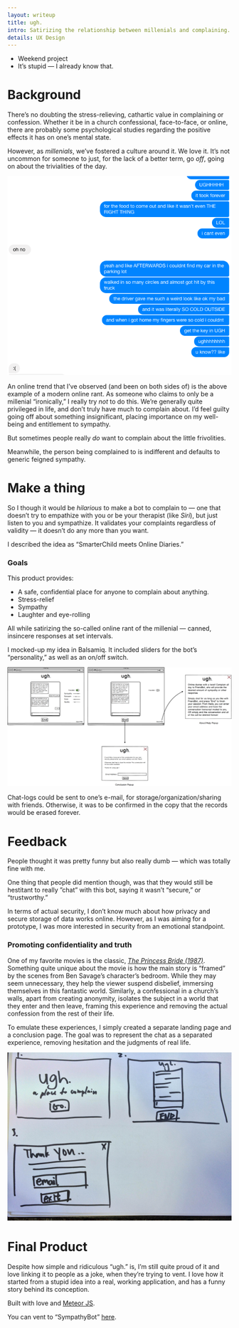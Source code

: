 ```yaml
---
layout: writeup
title: ugh.
intro: Satirizing the relationship between millenials and complaining.
details: UX Design
---
```


- Weekend project
- It’s stupid — I already know that.

# Background

There’s no doubting the stress-relieving, cathartic value in complaining or confession. Whether it be in a church confessional, face-to-face, or online, there are probably some psychological studies regarding the positive effects it has on one’s mental state.

However, as *millenials*, we’ve fostered a culture around it. We love it. It’s not uncommon for someone to just, for the lack of a better term, go *off*, going on about the trivialities of the day. 

![ugh background](/files/ugh_background.png "ugh. background")

An online trend that I’ve observed (and been on both sides of) is the above example of a modern online rant. As someone who claims to only be a millenial “ironically,” I really try *not* to do this. We’re generally quite privileged in life, and don’t truly have much to complain about. I’d feel guilty going off about something insignificant, placing importance on my well-being and entitlement to sympathy. 

But sometimes people really *do* want to complain about the little frivolities.

Meanwhile, the person being complained to is indifferent and defaults to generic feigned sympathy. 

# Make a thing

So I though it would be *hilarious* to make a bot to complain to — one that doesn’t try to empathize with you or be your therapist (like *Siri*), but just listen to you and sympathize. It validates your complaints regardless of validity — it doesn’t do any more than you want.

I described the idea as “SmarterChild meets Online Diaries.” 

### Goals
This product provides: 
- A safe, confidential place for anyone to complain about anything.
- Stress-relief
- Sympathy
- Laughter and eye-rolling

All while satirizing the so-called online rant of the millenial — canned, insincere responses at set intervals. 

I mocked-up my idea in Balsamiq. It included sliders for the bot’s “personality,” as well as an on/off switch.

![ugh initial mockup](/files/ugh_initial.png "ugh. initial mockup")

Chat-logs could be sent to one’s e-mail, for storage/organization/sharing with friends. Otherwise, it was to be confirmed in the copy that the records would be erased forever.

# Feedback

People thought it was pretty funny but also really dumb — which was totally fine with me.

One thing that people did mention though, was that they would still be hestitant to really ”chat” with this bot, saying it wasn’t “secure,” or “trustworthy.” 

In terms of actual security, I don’t know much about how privacy and secure storage of data works online. However, as I was aiming for a prototype, I was more interested in security from an emotional standpoint. 

### Promoting confidentiality and truth

One of my favorite movies is the classic, [*The Princess Bride (1987)*](http://www.imdb.com/title/tt0093779/). Something quite unique about the movie is how the main story is “framed” by the scenes from Ben Savage’s character’s bedroom. While they may seem unnecessary, they help the viewer suspend disbelief, immersing themselves in this fantastic world. Similarly, a confessional in a church’s walls, apart from creating anonymity, isolates the subject in a world that they enter and then leave, framing this experience and removing the actual confession from the rest of their life.

To emulate these experiences, I simply created a separate landing page and a conclusion page. The goal was to represent the chat as a separated experience, removing hesitation and the judgments of real life.

![ugh framed experience](/files/ugh_landing_end.png "ugh. with landing and conclusion page")

# Final Product

Despite how simple and ridiculous “ugh.” is, I’m still quite proud of it and love linking it to people as a joke, when they’re trying to vent. I love how it started from a stupid idea into a real, working application, and has a funny story behind its conception. 

Built with love and <a href='https://www.meteor.com/'>Meteor JS</a>. 

You can vent to “SympathyBot” <a href='/ugh' target='_blank'>here</a>.



































